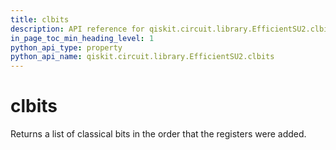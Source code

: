 ```yaml
---
title: clbits
description: API reference for qiskit.circuit.library.EfficientSU2.clbits
in_page_toc_min_heading_level: 1
python_api_type: property
python_api_name: qiskit.circuit.library.EfficientSU2.clbits
---
```


# clbits

Returns a list of classical bits in the order that the registers were added.

